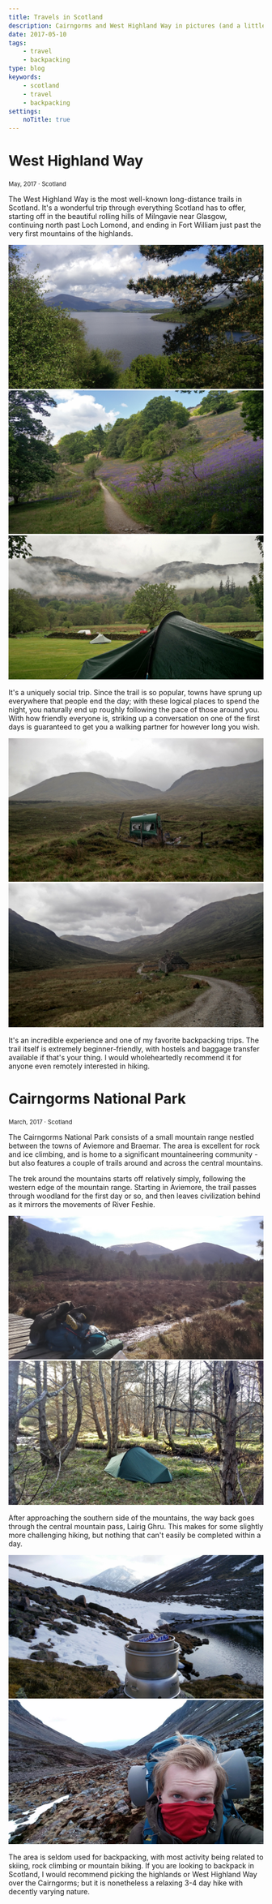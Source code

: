 ```yaml
---
title: Travels in Scotland
description: Cairngorms and West Highland Way in pictures (and a little bit of writing)
date: 2017-05-10
tags:
    - travel
    - backpacking
type: blog
keywords:
    - scotland
    - travel
    - backpacking
settings:
    noTitle: true
---
```


<centered-title>
    <h1>West Highland Way</h1>
    <small>May, 2017 ⋅ Scotland</small>
</centered-title>

The West Highland Way is the most well-known long-distance trails in Scotland. It's a wonderful trip through everything Scotland has to offer, starting off in the beautiful rolling hills of Milngavie near Glasgow, continuing north past Loch Lomond, and ending in Fort William just past the very first mountains of the highlands.

<picture-grid columns="2">
    <img src="whw/IMG_20170518_094532.jpg" alt="Loch Lomond seen through a frame of trees" />
    <img src="whw/IMG_20170518_163424.jpg" alt="A hillside near Loch Lomond covered in purple flowers" />
    <img src="whw/IMG_20170520_084707.jpg" alt="My rain covered tent in front of a clouy mountainside" />
</picture-grid>

It's a uniquely social trip. Since the trail is so popular, towns have sprung up everywhere that people end the day; with these logical places to spend the night, you naturally end up roughly following the pace of those around you. With how friendly everyone is, striking up a conversation on one of the first days is guaranteed to get you a walking partner for however long you wish.

<picture-grid coumns="2">
    <img src="whw/IMG_20170521_122625.jpg" alt="A broken down green caravan sits alone on a mountainside" />
    <img src="whw/IMG_20170523_123955.jpg" alt="Ruins of a stone house besides the trail in a mountain pass" />
</picture-grid>

It's an incredible experience and one of my favorite backpacking trips. The trail itself is extremely beginner-friendly, with hostels and baggage transfer available if that's your thing. I would wholeheartedly recommend it for anyone even remotely interested in hiking.

<centered-title>
    <h1>Cairngorms National Park</h1>
    <small>March, 2017 ⋅ Scotland</small>
</centered-title>

The Cairngorms National Park consists of a small mountain range nestled between the towns of Aviemore and Braemar. The area is excellent for rock and ice climbing, and is home to a significant mountaineering community - but also features a couple of trails around and across the central mountains.

The trek around the mountains starts off relatively simply, following the western edge of the mountain range. Starting in Aviemore, the trail passes through woodland for the first day or so, and then leaves civilization behind as it mirrors the movements of River Feshie.

<picture-grid columns="2">
    <img src="cairngorms/IMG_20170326_134328.jpg" alt="My backpack on a small foot bridge over a creak" />
    <img src="cairngorms/IMG_20170326_180008.jpg" alt="Campsite for the night near a small creak" />
</picture-grid>

After approaching the southern side of the mountains, the way back goes through the central mountain pass, Lairig Ghru. This makes for some slightly more challenging hiking, but nothing that can't easily be completed within a day.

<picture-grid columns="2">
    <img src="cairngorms/IMG_20170328_171716.jpg" alt="Dinner?... Snickers in a Trangia set, referencing an in-joke" />
    <img src="cairngorms/IMG_20170328_181608.jpg" alt="Selfie taken while crossing a mountain pass" />
</picture-grid>

The area is seldom used for backpacking, with most activity being related to skiing, rock climbing or mountain biking. If you are looking to backpack in Scotland, I would recommend picking the highlands or West Highland Way over the Cairngorms; but it is nonetheless a relaxing 3-4 day hike with decently varying nature.
